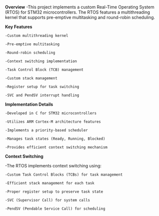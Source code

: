 **Overview**
-This project implements a custom Real-Time Operating System (RTOS) for STM32 microcontrollers. The RTOS features a multithreading kernel that supports pre-emptive multitasking and round-robin scheduling.

**Key Features**

    -Custom multithreading kernel
  
    -Pre-emptive multitasking
  
    -Round-robin scheduling
  
    -Context switching implementation
  
    -Task Control Block (TCB) management
  
    -Custom stack management
  
    -Register setup for task switching
  
    -SVC and PendSV interrupt handling
  
**Implementation Details**

    -Developed in C for STM32 microcontrollers
  
    -Utilizes ARM Cortex-M architecture features
  
    -Implements a priority-based scheduler
  
    -Manages task states (Ready, Running, Blocked)
  
    -Provides efficient context switching mechanism
  
**Context Switching**

  -The RTOS implements context switching using:
  
    -Custom Task Control Blocks (TCBs) for task management
  
    -Efficient stack management for each task
  
    -Proper register setup to preserve task state
    
    -SVC (Supervisor Call) for system calls
    
    -PendSV (Pendable Service Call) for scheduling
